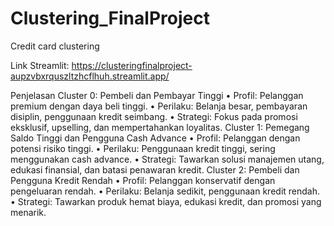 # Clustering_FinalProject
Credit card clustering

Link Streamlit: https://clusteringfinalproject-aupzvbxrquszltzhcflhuh.streamlit.app/

Penjelasan
Cluster 0: Pembeli dan Pembayar Tinggi
•	Profil: Pelanggan premium dengan daya beli tinggi.
•	Perilaku: Belanja besar, pembayaran disiplin, penggunaan kredit seimbang.
•	Strategi: Fokus pada promosi eksklusif, upselling, dan mempertahankan loyalitas.
Cluster 1: Pemegang Saldo Tinggi dan Pengguna Cash Advance
•	Profil: Pelanggan dengan potensi risiko tinggi.
•	Perilaku: Penggunaan kredit tinggi, sering menggunakan cash advance.
•	Strategi: Tawarkan solusi manajemen utang, edukasi finansial, dan batasi penawaran kredit.
Cluster 2: Pembeli dan Pengguna Kredit Rendah
•	Profil: Pelanggan konservatif dengan pengeluaran rendah.
•	Perilaku: Belanja sedikit, penggunaan kredit rendah.
•	Strategi: Tawarkan produk hemat biaya, edukasi kredit, dan promosi yang menarik.
